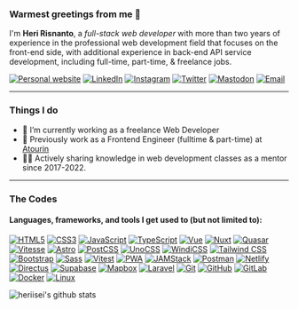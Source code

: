 ### Warmest greetings from me 👋

I'm **Heri Risnanto**, a *full-stack web developer* with more than two years of experience in the professional web development field that focuses on the front-end side, with additional experience in back-end API service development, including full-time, part-time, & freelance jobs.

[![Personal website](https://img.shields.io/badge/-risnanto.web.id-black?style=flat&logo=InternetExplorer&logoColor=ffffff&link=https://risnanto.web.id/)](https://risnanto.web.id/)
[![LinkedIn](https://img.shields.io/badge/-heririsnanto-0A66C2?style=flat&logo=LinkedIn&logoColor=ffffff&link=https://www.linkedin.com/in/heririsnanto/)](https://www.linkedin.com/in/heririsnanto/)
[![Instagram](https://img.shields.io/badge/-heriisei-E4405F?style=flat&logo=Instagram&logoColor=ffffff&link=https://www.instagram.com/heriisei/)](https://www.instagram.com/heriisei/)
[![Twitter](https://img.shields.io/badge/-rsnt____-1DA1F2?style=flat&logo=Twitter&logoColor=ffffff&link=https://www.twitter.com/rsnt____/)](https://www.twitter.com/rsnt____/)
[![Mastodon](https://img.shields.io/badge/-@rsnt-6364FF?style=flat&logo=Mastodon&logoColor=ffffff&link=https://mastodon.social/@rsnt/)](https://mastodon.social/@rsnt/)
[![Email](https://img.shields.io/badge/-heri.risnanto@gmail.com-EA4335?style=flat&logo=Gmail&logoColor=ffffff&link=mailto:heri.risnanto@gmail.com)](mailto:heri.risnanto@gmail.com)

---
### Things I do
- 🔭 I’m currently working as a freelance Web Developer
- 🧵 Previously work as a Frontend Engineer (fulltime & part-time) at [Atourin](https://atourin.com)
- 👨‍🏫 Actively sharing knowledge in web development classes as a mentor since 2017-2022.

---
### The Codes

#### Languages, frameworks, and tools I get used to (but not limited to):
[![HTML5](https://img.shields.io/badge/-HTML5-E34F26?style=for-the-badge&logo=HTML5&logoColor=ffffff)](https://developer.mozilla.org/en-US/docs/Web/Guide/HTML/HTML5)
[![CSS3](https://img.shields.io/badge/-CSS3-1572B6?style=for-the-badge&logo=CSS3&logoColor=ffffff)](https://developer.mozilla.org/en-US/docs/Web/CSS)
[![JavaScript](https://img.shields.io/badge/-JS-F7DF1E?style=for-the-badge&logo=JavaScript&logoColor=000000)](https://developer.mozilla.org/en-US/docs/Web/javascript)
[![TypeScript](https://img.shields.io/badge/-TS-3178C6?style=for-the-badge&logo=TypeScript&logoColor=ffffff)](https://www.typescriptlang.org/)
[![Vue](https://img.shields.io/badge/-Vue-4FC08D?style=for-the-badge&logo=Vue.js&logoColor=ffffff)](https://vuejs.org/)
[![Nuxt](https://img.shields.io/badge/-Nuxt-00DC82?style=for-the-badge&logo=Nuxt.js&logoColor=ffffff)](https://nuxtjs.org/)
[![Quasar](https://img.shields.io/badge/-Quasar-1976D2?style=for-the-badge&logo=Quasar&logoColor=ffffff)](https://quasar.dev/)
[![Vitesse](https://img.shields.io/badge/-Vitesse-F16728?style=for-the-badge&logo=Vitess&logoColor=ffffff)](https://github.com/antfu/vitesse)
[![Astro](https://img.shields.io/badge/-Astro-FF5D01?style=for-the-badge&logo=Astro&logoColor=ffffff)](https://astro.build/)
[![PostCSS](https://img.shields.io/badge/-PostCSS-DD3A0A?style=for-the-badge&logo=PostCSS&logoColor=ffffff)](https://postcss.org/)
[![UnoCSS](https://img.shields.io/badge/-UnoCSS-333333?style=for-the-badge&logo=UnoCSS&logoColor=ffffff)](https://github.com/antfu/unocss)
[![WindiCSS](https://img.shields.io/badge/-WindiCSS-48B0F1?style=for-the-badge&logo=WindiCSS&logoColor=ffffff)](https://windicss.org/)
[![Tailwind CSS](https://img.shields.io/badge/-Tailwind-06B6D4?style=for-the-badge&logo=TailwindCSS&logoColor=ffffff)](https://tailwindcss.com/)
[![Bootstrap](https://img.shields.io/badge/-Bootstrap-7952B3?style=for-the-badge&logo=Bootstrap&logoColor=ffffff)](https://getbootstrap.com/)
[![Sass](https://img.shields.io/badge/-Sass-CC6699?style=for-the-badge&logo=Sass&logoColor=ffffff)](https://sass-lang.com/)
[![Vitest](https://img.shields.io/badge/-Vitest-6E9F18?style=for-the-badge&logo=Vitest&logoColor=ffffff)](https://vitest.dev/)
[![PWA](https://img.shields.io/badge/-PWA-5A0FC8?style=for-the-badge&logo=PWA&logoColor=ffffff)](https://web.dev/what-are-pwas/)
[![JAMStack](https://img.shields.io/badge/-JAMStack-F0047F?style=for-the-badge&logo=JAMStack&logoColor=ffffff)](https://jamstack.org/)
[![Postman](https://img.shields.io/badge/-Postman-FF6C37?style=for-the-badge&logo=Postman&logoColor=ffffff)](https://www.postman.com/)
[![Netlify](https://img.shields.io/badge/-Netlify-00C7B7?style=for-the-badge&logo=Netlify&logoColor=ffffff)](https://netlify.com/)
[![Directus](https://img.shields.io/badge/-Directus-263238?style=for-the-badge&logo=Directus&logoColor=ffffff)](https://directus.io/)
[![Supabase](https://img.shields.io/badge/-Supabase-3ECF8E?style=for-the-badge&logo=Supabase&logoColor=ffffff)](https://supabase.com/)
[![Mapbox](https://img.shields.io/badge/-Mapbox-000000?style=for-the-badge&logo=Mapbox&logoColor=ffffff)](https://www.mapbox.com/)
[![Laravel](https://img.shields.io/badge/-Laravel-FF2D20?style=for-the-badge&logo=Laravel&logoColor=ffffff)](https://laravel.com/)
[![Git](https://img.shields.io/badge/-Git-F05032?style=for-the-badge&logo=Git&logoColor=ffffff)](https://git-scm.com/)
[![GitHub](https://img.shields.io/badge/-GitHub-181717?style=for-the-badge&logo=GitHub&logoColor=ffffff)](https://github.com/)
[![GitLab](https://img.shields.io/badge/-GitLab-FC6D26?style=for-the-badge&logo=GitLab&logoColor=ffffff)](https://gitlab.com/)
[![Docker](https://img.shields.io/badge/-Docker-2496ED?style=for-the-badge&logo=Docker&logoColor=ffffff)](https://www.docker.com/)
[![Linux](https://img.shields.io/badge/-Linux-FCC624?style=for-the-badge&logo=Linux&logoColor=000000)](https://www.linux.org/)







<img align="left" src="https://github-readme-stats.vercel.app/api?username=heriisei&show_icons=true&count_private=true&theme=apprentice" alt="heriisei's github stats" />

<!--
**heriisei/heriisei** is a ✨ _special_ ✨ repository because its `README.md` (this file) appears on your GitHub profile.

Here are some ideas to get you started:

- 🔭 I’m currently working on ...
- 🌱 I’m currently learning ...
- 👯 I’m looking to collaborate on ...
- 🤔 I’m looking for help with ...
- 💬 Ask me about ...
- 📫 How to reach me: ...
- 😄 Pronouns: ...
- ⚡ Fun fact: ...
-->
